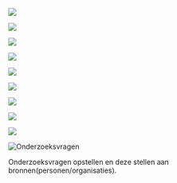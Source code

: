 



![](content/onderzoeksvragen/schetsen7.png)

![](content/onderzoeksvragen/schetsen8.png)

![](content/onderzoeksvragen/schetsen9.png)

![](content/onderzoeksvragen/schetsen10.png)

![](content/onderzoeksvragen/schetsen11.png)

![](content/onderzoeksvragen/schetsen12.png)

![](content/onderzoeksvragen/schetsen14.png)

![](content/onderzoeksvragen/schetsen15.png)

![](content/onderzoeksvragen/schetsen16.png)

![Onderzoeksvragen](content/designs4.png)

Onderzoeksvragen opstellen en deze stellen aan bronnen(personen/organisaties).
